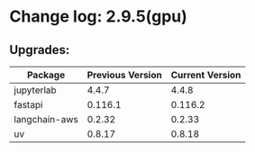 # Change log: 2.9.5(gpu)

## Upgrades: 

Package | Previous Version | Current Version
---|---|---
jupyterlab|4.4.7|4.4.8
fastapi|0.116.1|0.116.2
langchain-aws|0.2.32|0.2.33
uv|0.8.17|0.8.18
